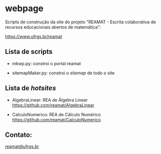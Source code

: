 # webpage

Scripts de construção da site do projeto "REAMAT - Escrita colaborativa de recursos educacionais abertos de matemática":

https://www.ufrgs.br/reamat

## Lista de scripts

* mkwp.py: constroi o portal reamat

* sitemapMaker.py: constroi o _sitemap_ de todo o site

## Lista de _hotsites_

* AlgebraLinear: REA de Álgebra Linear https://github.com/reamat/AlgebraLinear

* CalculoNumerico: REA de Cálculo Numérico https://github.com/reamat/CalculoNumerico

## Contato:

reamat@ufrgs.br
